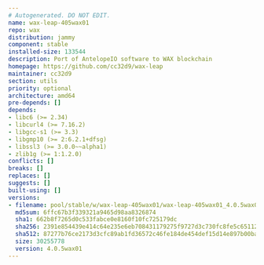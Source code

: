 ```yaml
---
# Autogenerated. DO NOT EDIT.
name: wax-leap-405wax01
repo: wax
distribution: jammy
component: stable
installed-size: 133544
description: Port of AntelopeIO software to WAX blockchain
homepage: https://github.com/cc32d9/wax-leap
maintainer: cc32d9
section: utils
priority: optional
architecture: amd64
pre-depends: []
depends:
- libc6 (>= 2.34)
- libcurl4 (>= 7.16.2)
- libgcc-s1 (>= 3.3)
- libgmp10 (>= 2:6.2.1+dfsg)
- libssl3 (>= 3.0.0~~alpha1)
- zlib1g (>= 1:1.2.0)
conflicts: []
breaks: []
replaces: []
suggests: []
built-using: []
versions:
- filename: pool/stable/w/wax-leap-405wax01/wax-leap-405wax01_4.0.5wax01-ubuntu-22.04_amd64.deb
  md5sum: 6ffc67b3f339321a9465d98aa8326874
  sha1: 662b8f7265d0c533fabce0e8160f10fc725179dc
  sha256: 2391e854439e414c64e235e6eb708431179275f9727d3c730fc8fe5c65112a96
  sha512: 87277b76ce2173d3cfc89ab1fd36572c46fe184de454def15d14e897b00ba5dd9159d21f64ceb6acb05dc8a63e175c3dceac99ff5d65d263a2ae790dbb170f01
  size: 30255778
  version: 4.0.5wax01
---
```

